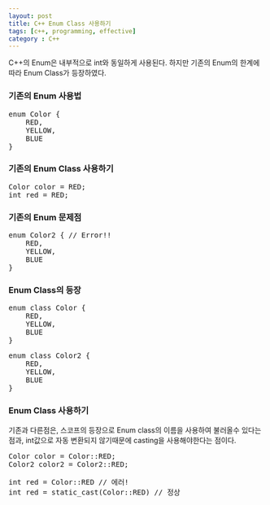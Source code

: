 ```yaml
---
layout: post
title: C++ Enum Class 사용하기
tags: [c++, programming, effective]
category : C++
---
```


C++의 Enum은 내부적으로 int와 동일하게 사용된다. 하지만 기존의 Enum의 한계에 따라 Enum Class가 등장하였다.  

### 기존의 Enum 사용법
<pre class="prettyprint">
enum Color {
    RED,
    YELLOW,
    BLUE
}
</pre>

### 기존의 Enum Class 사용하기
<pre class="prettyprint">
Color color = RED;
int red = RED;
</pre>

### 기존의 Enum 문제점
<pre class="prettyprint">
enum Color2 { // Error!!
    RED, 
    YELLOW,
    BLUE
}
</pre>

### Enum Class의 등장
<pre class="prettyprint">
enum class Color {
    RED,
    YELLOW,
    BLUE
}
</pre>

<pre class="prettyprint">
enum class Color2 { 
    RED, 
    YELLOW,
    BLUE
}
</pre>

### Enum Class 사용하기
기존과 다른점은, 스코프의 등장으로 Enum class의 이름을 사용하여 불러올수 있다는 점과, int값으로 자동 변환되지 않기때문에 casting을 사용해야한다는 점이다.  
<pre class="prettyprint">
Color color = Color::RED;
Color2 color2 = Color2::RED;

int red = Color::RED // 에러!
int red = static_cast<int>(Color::RED) // 정상
</pre>
